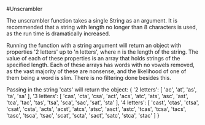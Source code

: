 #Unscrambler

The unscrambler function takes a single String as an argument. It is recommended that a string with length no longer than 8 characters is used, as the run time is dramatically increased.

Running the function with a string argument will return an object with properties
'2 letters' up to 'n letters', where n is the length of the string. The value of each of these properties is an array that holds strings of the specified length. Each of these arrays has words with no vowels removed, as the vast majority of these are nonsense, and the likelihood of one of them being a word is slim. There is no filtering done besides this.

Passing in the string 'cats' will return the object: {
'2 letters': [ 'ac', 'at', 'as', 'ta', 'sa' ],
'3 letters': [
'cas', 'cta', 'csa',
'act', 'acs', 'atc',
'ats', 'asc', 'ast',
'tca', 'tac', 'tas',
'tsa', 'sca', 'sac',
'sat', 'sta'
],
'4 letters': [
'cast', 'ctas', 'ctsa',
'csat', 'csta', 'acts',
'acst', 'atcs', 'atsc',
'asct', 'astc', 'tcas',
'tcsa', 'tacs', 'tasc',
'tsca', 'tsac', 'scat',
'scta', 'sact', 'satc',
'stca', 'stac'
]
}
